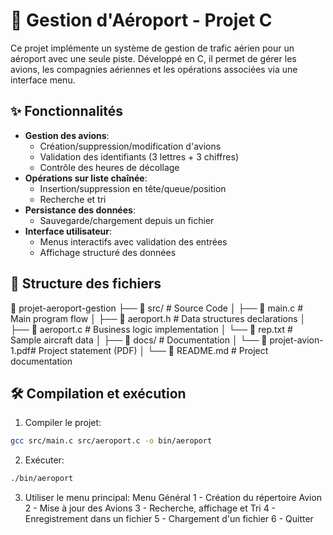# 🛫 Gestion d'Aéroport - Projet C

Ce projet implémente un système de gestion de trafic aérien pour un aéroport avec une seule piste. Développé en C, il permet de gérer les avions, les compagnies aériennes et les opérations associées via une interface menu.

## ✨ Fonctionnalités

- **Gestion des avions**:
  - Création/suppression/modification d'avions
  - Validation des identifiants (3 lettres + 3 chiffres)
  - Contrôle des heures de décollage
- **Opérations sur liste chaînée**:
  - Insertion/suppression en tête/queue/position
  - Recherche et tri
- **Persistance des données**:
  - Sauvegarde/chargement depuis un fichier
- **Interface utilisateur**:
  - Menus interactifs avec validation des entrées
  - Affichage structuré des données

## 📁 Structure des fichiers

📁 projet-aeroport-gestion
├── 📁 src/ # Source Code
│ ├── 📄 main.c # Main program flow
│ ├── 📄 aeroport.h # Data structures declarations
│ ├── 📄 aeroport.c # Business logic implementation
│ └── 📄 rep.txt # Sample aircraft data
│
├── 📁 docs/ # Documentation
│ └── 📄 projet-avion-1.pdf# Project statement (PDF)
│
└── 📄 README.md # Project documentation

## 🛠️ Compilation et exécution

1. Compiler le projet:
  ```bash
  gcc src/main.c src/aeroport.c -o bin/aeroport
  ```
2. Exécuter:
  ```bash
  ./bin/aeroport
  ```
3. Utiliser le menu principal:
  Menu Général
  1 - Création du répertoire Avion
  2 - Mise à jour des Avions
  3 - Recherche, affichage et Tri
  4 - Enregistrement dans un fichier
  5 - Chargement d'un fichier
  6 - Quitter

